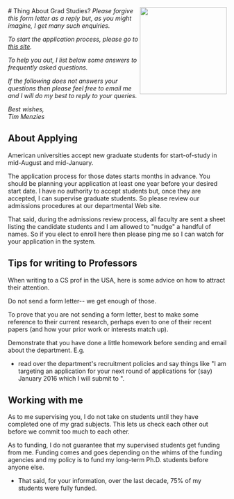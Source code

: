 

<img src="http://collegeinformations.com/wp-content/uploads/2012/06/Graduate-Studies.jpg" align=right width=200>
# Thing About Grad Studies?

<em>
Please forgive this form letter as a reply but, as you might imagine, I get many such enquiries.

To start the application process, please go to [this site](http://www.ncsu.edu/grad/programs/how-to-apply/index.php).

To help you out, I list below some answers to frequently asked questions.

If the following does not answers your questions then please feel free to email me and I will do my best to reply to your queries.

Best wishes,   
Tim Menzies</em>

## About Applying

American universities accept new graduate students for start-of-study in mid-August and mid-January.

The application process for those dates starts months in advance. You should be planning your application at least one year before your desired start date.
I have no authority to accept students but, once they are accepted, I can supervise graduate students. So please review our admissions procedures at our departmental Web site.

That said, during the admissions review process, all faculty are sent a sheet listing the candidate students and I am allowed to "nudge" a handful of names. So if you elect to enroll here then please ping me so I can watch for your application in the system.

## Tips for writing to Professors

When writing to a CS prof in the USA, here is some advice on how to attract their attention.

Do not send a form letter-- we get enough of those.

To prove that you are not sending a form letter, best to make some reference to their current research, perhaps even to one of their recent papers (and how your prior work or interests match up).

Demonstrate that you have done a little homework before sending and email about the department. E.g.

- read over the department's recruitment policies and say things like "I am targeting an application for your next round of applications for (say) January 2016 which I will submit to <insert correct email name or web page reference here>".

## Working with me

As to me supervising you, I do not take on students until they have completed one of my grad subjects. This lets us check each other out before we commit too much to each other.

As to funding, I do not guarantee that my supervised students get funding from me. Funding comes and goes depending on the whims of the funding agencies and my policy is to fund my long-term Ph.D. students before anyone else.

- That said, for your information, over the last decade, 75% of my students were fully funded.
